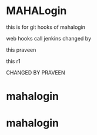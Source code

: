 # MAHALogin
this is for git hooks  of mahalogin

web hooks call jenkins
changed by


this praveen 

this r1

CHANGED BY PRAVEEN


# mahalogin
# mahalogin
